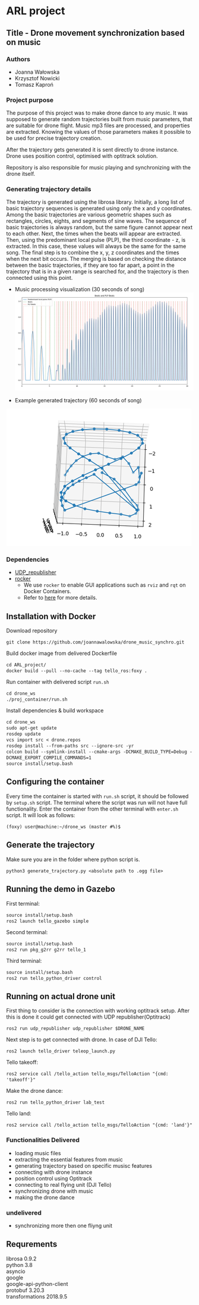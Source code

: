 # ARL project

## Title - Drone movement synchronization based on music

### Authors
- Joanna Wałowska
- Krzysztof Nowicki
- Tomasz Kaproń

### Project purpose
The purpose of this project was to make drone dance to any music. It was supposed to generate random trajectories built from music parameters, that are suitable for drone flight. Music mp3 files are processed, and properties are extracted. Knowing the values of those parameters makes it possible to be used for precise trajectory creation. 

After the trajectory gets generated it is sent directly to drone instance. Drone uses position control, optimised with optitrack solution.

Repository is also responsible for music playing and synchronizing with the drone itself.


### Generating trajectory details
The trajectory is generated using the librosa library. Initially, a long list of basic trajectory sequences is generated using only the x and y coordinates. Among the basic trajectories are various geometric shapes such as rectangles, circles, eights, and segments of sine waves.  The sequence of basic trajectories is always random, but the same figure cannot appear next to each other. Next, the times when the beats will appear are extracted. Then, using the predominant local pulse (PLP), the third coordinate - z, is extracted. In this case, these values will always be the same for the same song. The final step is to combine the x, y, z coordinates and the times when the next bit occurs. The merging is based on checking the distance between the basic trajectories, if they are too far apart, a point in the trajectory that is in a given range is searched for, and the trajectory is then connected using this point.

- Music processing visualization (30 seconds of song)
![qrgfergnoqewrngoqenri](music_processing.png)

- Example generated trajectory (60 seconds of song)


![alt text](generated_trajectory.png)

### Dependencies
- [UDP_republisher](https://github.com/Kwach00/UDP_to_ROS2_OptiTrack_republisher)
- [rocker](https://github.com/osrf/rocker)
  - We use `rocker` to enable GUI applications such as `rviz` and `rqt` on Docker Containers.
  - Refer to [here](http://wiki.ros.org/docker/Tutorials/GUI) for more details.

## Installation with Docker

Download repository
```
git clone https://github.com/joannawalowska/drone_music_synchro.git
```

Build docker image from delivered Dockerfile

```
cd ARL_project/
docker build --pull --no-cache --tag tello_ros:foxy .
```

Run container with delivered script `run.sh`
```
cd drone_ws
./proj_container/run.sh
```

Install dependencies & build workspace
```
cd drone_ws
sudo apt-get update
rosdep update
vcs import src < drone.repos
rosdep install --from-paths src --ignore-src -yr
colcon build --symlink-install --cmake-args -DCMAKE_BUILD_TYPE=Debug -DCMAKE_EXPORT_COMPILE_COMMANDS=1
source install/setup.bash
```

## Configuring the container

Every time the container is started with `run.sh` script, it should be followed by `setup.sh` script. The terminal where the script was run will not have full functionality. Enter the container from the other terminal with `enter.sh` script. It will look as follows:
```
(foxy) user@machine:~/drone_ws (master #%)$
```
## Generate the trajectory
Make sure you are in the folder where python script is.
```
python3 generate_trajectory.py <absolute path to .ogg file>
```

## Running the demo in Gazebo
First terminal:
```
source install/setup.bash
ros2 launch tello_gazebo simple
```
Second terminal:
```
source install/setup.bash
ros2 run pkg_g2rr g2rr tello_1
```
Third terminal:
```
source install/setup.bash
ros2 run tello_python_driver control
```

## Running on actual drone unit
First thing to consider is the connection with working optitrack setup. After this is done it could get connected with UDP republisher(Optitrack)
```
ros2 run udp_republisher udp_republisher $DRONE_NAME
```
Next step is to get connected with drone. In case of DJI Tello:
```
ros2 launch tello_driver teleop_launch.py
```
Tello takeoff:
```
ros2 service call /tello_action tello_msgs/TelloAction "{cmd: 'takeoff'}"
```
Make the drone dance:
```
ros2 run tello_python_driver lab_test
```

Tello land:
```
ros2 service call /tello_action tello_msgs/TelloAction "{cmd: 'land'}"
```

### Functionalities Delivered
- loading music files
- extracting the essential features from music
- generating trajectory based on specific musisc features
- connecting with drone instance
- position control using Optitrack
- connecting to real flying unit (DJI Tello)
- synchronizing drone with music
- making the drone dance

### undelivered
- synchronizing more then one fliyng unit

## Requrements
librosa 0.9.2 <br>
python 3.8 <br>
asyncio <br>
google <br>
google-api-python-client <br>
protobuf 3.20.3 <br>
transformations 2018.9.5 <br>
 
